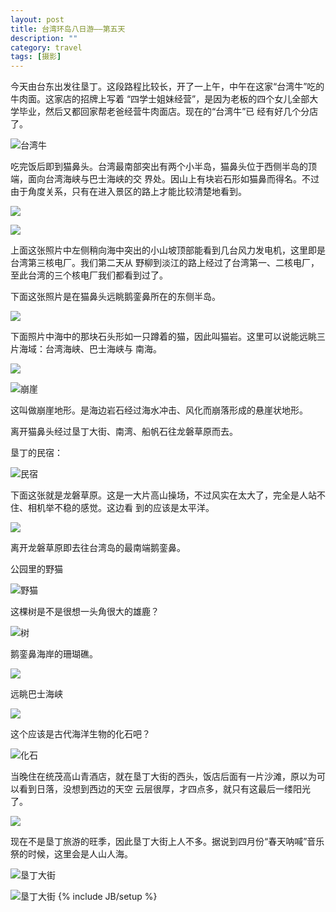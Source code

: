 ```yaml
---
layout: post
title: 台湾环岛八日游——第五天
description: ""
category: travel
tags: [摄影]
---
```


今天由台东出发往垦丁。这段路程比较长，开了一上午，中午在这家“台湾牛”吃的牛肉面。这家店的招牌上写着
“四学士姐妹经营”，是因为老板的四个女儿全部大学毕业，然后又都回家帮老爸经营牛肉面店。现在的“台湾牛”已
经有好几个分店了。

![台湾牛](http://i46.photobucket.com/albums/f136/bird_frank/_IGP5875_zps355502ac.jpg)

吃完饭后即到猫鼻头。台湾最南部突出有两个小半岛，猫鼻头位于西侧半岛的顶端，面向台湾海峡与巴士海峡的交
界处。因山上有块岩石形如猫鼻而得名。不过由于角度关系，只有在进入景区的路上才能比较清楚地看到。

<a href="http://i46.photobucket.com/albums/f136/bird_frank/_IGP5889_zps0a67088b.jpg" target="_blank"
alt="猫鼻头"><img src="http://i46.photobucket.com/albums/f136/bird_frank/_IGP5889_zps0a67088b.jpg"
/></a>

<a href="http://i46.photobucket.com/albums/f136/bird_frank/_IGP5897_zps17a98224.jpg" target="_blank"
alt="猫鼻头"><img src="http://i46.photobucket.com/albums/f136/bird_frank/_IGP5897_zps17a98224.jpg" /></a>

上面这张照片中左侧稍向海中突出的小山坡顶部能看到几台风力发电机，这里即是台湾第三核电厂。我们第二天从
野柳到淡江的路上经过了台湾第一、二核电厂，至此台湾的三个核电厂我们都看到过了。

下面这张照片是在猫鼻头远眺鹅銮鼻所在的东侧半岛。

<a href="http://i46.photobucket.com/albums/f136/bird_frank/_IGP5896_zps8b66dfd1.jpg" target="_blank"
alt="远眺鹅銮鼻"><img src="http://i46.photobucket.com/albums/f136/bird_frank/_IGP5896_zps8b66dfd1.jpg" /></a>

下面照片中海中的那块石头形如一只蹲着的猫，因此叫猫岩。这里可以说能远眺三片海域：台湾海峡、巴士海峡与
南海。

<a href="http://i46.photobucket.com/albums/f136/bird_frank/_IGP5893_zpsa2258e59.jpg" target="_blank"
alt="猫岩"><img src="http://i46.photobucket.com/albums/f136/bird_frank/_IGP5893_zpsa2258e59.jpg" /></a>

![崩崖](http://i46.photobucket.com/albums/f136/bird_frank/_IGP5900_zps109528d0.jpg)

这叫做崩崖地形。是海边岩石经过海水冲击、风化而崩落形成的悬崖状地形。

离开猫鼻头经过垦丁大街、南湾、船帆石往龙磐草原而去。

垦丁的民宿：

![民宿](http://i46.photobucket.com/albums/f136/bird_frank/_IGP5909_zps64def16e.jpg)

下面这张就是龙磐草原。这是一大片高山操场，不过风实在太大了，完全是人站不住、相机举不稳的感觉。这边看
到的应该是太平洋。

<a href="http://i46.photobucket.com/albums/f136/bird_frank/_IGP5925_zps096a41d9.jpg" target="_blank"
alt="龙磐草原"><img src="http://i46.photobucket.com/albums/f136/bird_frank/_IGP5925_zps096a41d9.jpg" /></a>

离开龙磐草原即去往台湾岛的最南端鹅銮鼻。

公园里的野猫

![野猫](http://i46.photobucket.com/albums/f136/bird_frank/_IGP5958_zps1fe2b859.jpg)

这棵树是不是很想一头角很大的雄鹿？

![树](http://i46.photobucket.com/albums/f136/bird_frank/_IGP5963_zpsf6ada200.jpg)

鹅銮鼻海岸的珊瑚礁。

<a href="http://i46.photobucket.com/albums/f136/bird_frank/_IGP5994_zps30d8420c.jpg" target="_blank"
alt="鹅銮鼻"><img src="http://i46.photobucket.com/albums/f136/bird_frank/_IGP5994_zps30d8420c.jpg"
/></a>

远眺巴士海峡

<a href="http://i46.photobucket.com/albums/f136/bird_frank/_IGP5986_zpsf15b1461.jpg" target="_blank"
alt="巴士海峡"><img src="http://i46.photobucket.com/albums/f136/bird_frank/_IGP5986_zpsf15b1461.jpg" /></a>


这个应该是古代海洋生物的化石吧？

![化石](http://i46.photobucket.com/albums/f136/bird_frank/_IGP5998_zps352537f9.jpg)

当晚住在统茂高山青酒店，就在垦丁大街的西头，饭店后面有一片沙滩，原以为可以看到日落，没想到西边的天空
云层很厚，才四点多，就只有这最后一缕阳光了。

<a href="http://i46.photobucket.com/albums/f136/bird_frank/_IGP6007_zps6447b1b2.jpg" target="_blank"
alt="阳光"><img src="http://i46.photobucket.com/albums/f136/bird_frank/_IGP6007_zps6447b1b2.jpg" /></a>

现在不是垦丁旅游的旺季，因此垦丁大街上人不多。据说到四月份“春天呐喊”音乐祭的时候，这里会是人山人海。

![垦丁大街](http://i46.photobucket.com/albums/f136/bird_frank/_IGP6028_zps020a7e92.jpg)

![垦丁大街](http://i46.photobucket.com/albums/f136/bird_frank/_IGP6029_zps56a831b7.jpg)
{% include JB/setup %}
